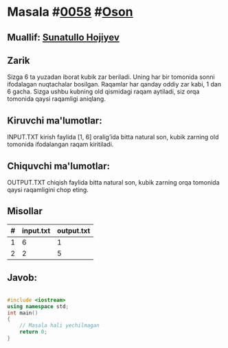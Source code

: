 
<h1>Masala #<a href="https://robocontest.uz/tasks/0058">0058</a> #<a href="https://robocontest.uz/tasks?category=1">Oson</a></h1>
<h2> Muallif: <a href="https://robocontest.uz/profile/sunnat">Sunatullo Hojiyev</a></h2>
<h2>Zarik</h2>
<p>Sizga 6 ta yuzadan iborat kubik zar beriladi. Uning har bir tomonida sonni ifodalagan nuqtachalar bosilgan. Raqamlar har qanday oddiy zar kabi, 1 dan 6 gacha. Sizga ushbu kubning old qismidagi raqam aytiladi, siz orqa tomonida qaysi raqamligi aniqlang.</p>
<h2>Kiruvchi ma'lumotlar:</h2>
<p>INPUT.TXT kirish faylida [1, 6] oralig’ida bitta natural son, kubik zarning old tomonida ifodalangan raqam kiritiladi.</p>
<h2>Chiquvchi ma'lumotlar:</h2>
<p>OUTPUT.TXT chiqish faylida bitta natural son, kubik zarning orqa tomonida qaysi raqamligini chop eting.</p>
<h2>Misollar</h2>
<table>
    <thead>
        <tr>
            <th>#</th>
            <th>input.txt</th>
            <th>output.txt</th>
        </tr>
    </thead>
    <tbody>
            <tr>
                <td>1</td>
                <td>6</td>
                <td>1</td>
            </tr>
            <tr>
                <td>2</td>
                <td>2</td>
                <td>5</td>
            </tr>
    </tbody>
    </table>
    
<h2>Javob:</h2>

######
```cpp
#include <iostream>
using namespace std;
int main()
{
    // Masala hali yechilmagan
    return 0;
}
```
